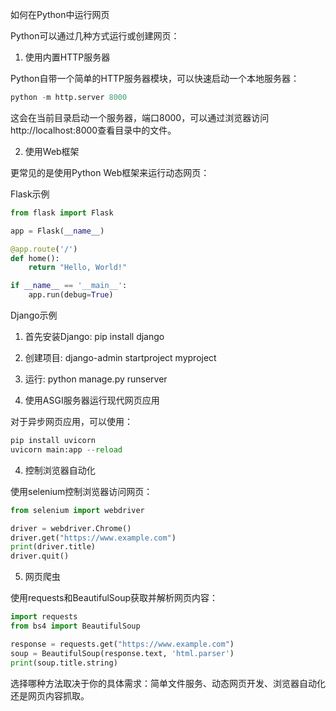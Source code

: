 如何在Python中运行网页

Python可以通过几种方式运行或创建网页：

1. 使用内置HTTP服务器

Python自带一个简单的HTTP服务器模块，可以快速启动一个本地服务器：

```python
python -m http.server 8000
```

这会在当前目录启动一个服务器，端口8000，可以通过浏览器访问http://localhost:8000查看目录中的文件。

2. 使用Web框架

更常见的是使用Python Web框架来运行动态网页：

Flask示例

```python
from flask import Flask

app = Flask(__name__)

@app.route('/')
def home():
    return "Hello, World!"

if __name__ == '__main__':
    app.run(debug=True)
```

Django示例

1. 首先安装Django: pip install django
2. 创建项目: django-admin startproject myproject
3. 运行: python manage.py runserver

3. 使用ASGI服务器运行现代网页应用

对于异步网页应用，可以使用：

```python
pip install uvicorn
uvicorn main:app --reload
```

4. 控制浏览器自动化

使用selenium控制浏览器访问网页：

```python
from selenium import webdriver

driver = webdriver.Chrome()
driver.get("https://www.example.com")
print(driver.title)
driver.quit()
```

5. 网页爬虫

使用requests和BeautifulSoup获取并解析网页内容：

```python
import requests
from bs4 import BeautifulSoup

response = requests.get("https://www.example.com")
soup = BeautifulSoup(response.text, 'html.parser')
print(soup.title.string)
```

选择哪种方法取决于你的具体需求：简单文件服务、动态网页开发、浏览器自动化还是网页内容抓取。

